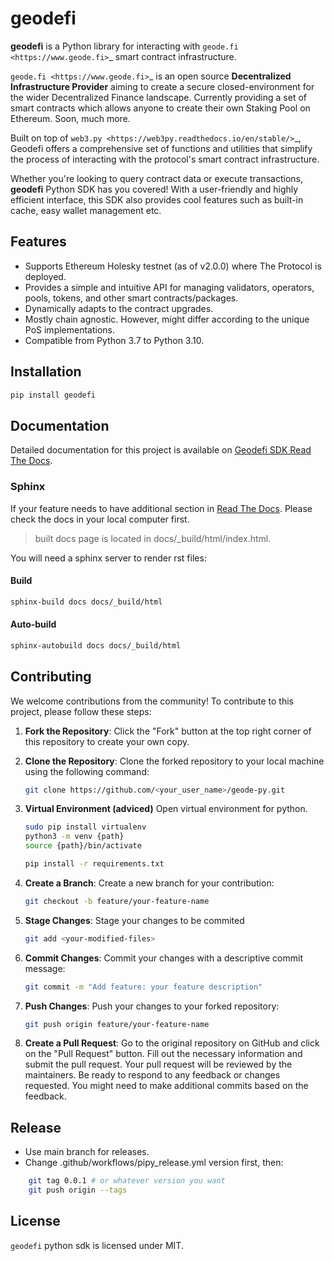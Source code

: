 # geodefi

**geodefi**  is a Python library for interacting with `geode.fi <https://www.geode.fi>`_ smart contract infrastructure.

`geode.fi <https://www.geode.fi>`_ is an open source **Decentralized Infrastructure Provider** aiming to create a secure closed-environment for the wider Decentralized Finance landscape.
Currently providing a set of smart contracts which allows anyone to create their own Staking Pool on Ethereum.
Soon, much more.

Built on top of `web3.py <https://web3py.readthedocs.io/en/stable/>`_, Geodefi offers a comprehensive set of functions and utilities that simplify the process of interacting with the protocol's smart contract infrastructure.

Whether you're looking to query contract data or execute transactions, **geodefi** Python SDK has you covered! With a user-friendly and highly efficient interface, this SDK also provides cool features such as built-in cache, easy wallet management etc.

## Features

- Supports Ethereum Holesky testnet (as of v2.0.0) where The Protocol is deployed.
- Provides a simple and intuitive API for managing validators, operators, pools, tokens, and other smart contracts/packages.
- Dynamically adapts to the contract upgrades.
- Mostly chain agnostic. However, might differ according to the unique PoS implementations.
- Compatible from Python 3.7 to Python 3.10.

## Installation

```sh
pip install geodefi
```

## Documentation

Detailed documentation for this project is available on [Geodefi SDK Read The Docs](https://sdk.geode.fi).

### Sphinx

If your feature needs to have additional section in [Read The Docs](https://sdk.geode.fi). Please check the docs in your local computer first.

> built docs page is located in docs/_build/html/index.html.

You will need a sphinx server to render rst files:

#### **Build**

```bash
sphinx-build docs docs/_build/html
```

#### **Auto-build**

```bash
sphinx-autobuild docs docs/_build/html
```

## Contributing

We welcome contributions from the community! To contribute to this project, please follow these steps:

1. **Fork the Repository**: Click the "Fork" button at the top right corner of this repository to create your own copy.

2. **Clone the Repository**: Clone the forked repository to your local machine using the following command:

   ```bash
   git clone https://github.com/<your_user_name>/geode-py.git
    ```

3. **Virtual Environment (adviced)** Open virtual environment for python.

    ```bash
    sudo pip install virtualenv
    python3 -m venv {path}
    source {path}/bin/activate

    pip install -r requirements.txt
    ```

4. **Create a Branch**: Create a new branch for your contribution:

    ```bash
    git checkout -b feature/your-feature-name
    ```

5. **Stage Changes**: Stage your changes to be commited

    ```bash
    git add <your-modified-files>
    ```

6. **Commit Changes**: Commit your changes with a descriptive commit message:

    ```bash
    git commit -m "Add feature: your feature description"
    ```

7. **Push Changes**: Push your changes to your forked repository:

    ```bash
    git push origin feature/your-feature-name
    ```

8. **Create a Pull Request**: Go to the original repository on GitHub and click on the "Pull Request" button. Fill out the necessary information and submit the pull request. Your pull request will be reviewed by the maintainers. Be ready to respond to any feedback or changes requested. You might need to make additional commits based on the feedback.

## Release

- Use main branch for releases.
- Change .github/workflows/pipy_release.yml version first, then:

``` bash
    git tag 0.0.1 # or whatever version you want 
    git push origin --tags
```

## License

`geodefi` python sdk is licensed under MIT.
